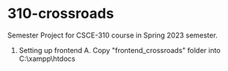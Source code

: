 # 310-crossroads
Semester Project for CSCE-310 course in Spring 2023 semester.

1. Setting up frontend
  A. Copy "frontend_crossroads" folder into C:\xampp\htdocs
